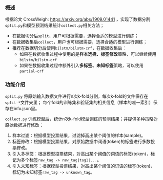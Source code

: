 ### 概述
根据论文 CrossWeigh: https://arxiv.org/abs/1909.01441 ，实现了数据分割`split.py`和模型预测结果统计`collect.py`相关方法；
- 在数据切分后`split`，用户可根据需要，选择合适的模型进行训练；
- 在数据收集后`collect`，用户也可根据需要，选择合适的模型进行训练；
- 推荐在数据切分后使用`bilstm/bilstm-crf`，在数据收集后：
    - 如果在数据收集过程中使用的是**样本选择、标签修改**策略，可以继续使用`bilstm/bilstm-crf`
    - 如果在数据收集过程中额外引入**多标签、未知标签**策略，可以使用`partial-crf`

### 功能介绍
`split.py` 将原始输入数据文件进行n次k-fold分割，每次k-fold的文件保存在`split-*`文件夹里；
             每个fold的训练集和验证集的相关信息（样本的唯一索引）保存在info.json里。
             
`collect.py` 训练模型后，统计n次k-fold模型训练的预测结果；并提供多种策略对原始数据进行修改：
1. 样本过滤：根据模型投票结果，过滤掉高出某个阈值的样本(sample)。
2. 标签修改：根据模型投票结果，对原始数据中词语(token)的标签进行多数投票修改。
3. 引入多标签：根据模型投票结果，对高出某个阈值的词语的标签(token)，标记为多个标签`raw_tag -> raw_tag|tag1|...`。
4. 引入未知标签：根据模型投票结果，对高出某个阈值的词语的标签(token)，标记为未知标签`raw_tag -> unknown_tag`。


